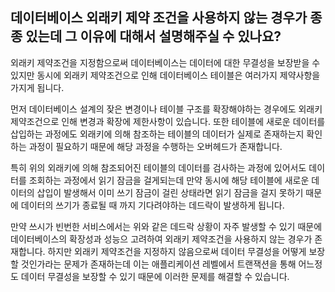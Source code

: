 ## 데이터베이스 외래키 제약 조건을 사용하지 않는 경우가 종종 있는데 그 이유에 대해서 설명해주실 수 있나요? 

외래키 제약조건을 지정함으로써 데이터베이스는 데이터에 대한 무결성을 보장받을 수 있지만 동시에 외래키 제약조건으로 인해 데이터베이스 테이블은 여러가지 제약사항을 가지게 됩니다.

먼저 데이터베이스 설계의 잦은 변경이나 테이블 구조를 확장해야하는 경우에도 외래키 제약조건으로 인해 변경과 확장에 제한사항이 있습니다. 또한 테이블에 새로운 데이터를 삽입하는 과정에도 외래키에 의해 참조하는 
테이블의 데이터가 실제로 존재하는지 확인하는 과정이 필요하기 때문에 해당 과정을 수행하는 오버헤드가 존재합니다.

특히 위의 외래키에 의해 참조되어진 테이블의 데이터를 검사하는 과정에 있어서도 데이터를 조회하는 과정에서 읽기 잠금을 걸게되는데 만약 동시에 해당 테이블에 새로운 데이터의 삽입이 발생해서 이미 쓰기 잠금이 걸린 상태라면
읽기 잠금을 걸지 못하기 때문에 데이터의 쓰기가 종료될 때 까지 기다려야하는 데드락이 발생하게 됩니다.

만약 쓰시가 빈번한 서비스에서는 위와 같은 데드락 상황이 자주 발생할 수 있기 때문에 데이터베이스의 확장성과 성능으 고려하여 외래키 제약조건을 사용하지 않는 경우가 존재합니다. 하지만 외래키 제약조건을 지정하지 않음으로써 데이터
무결성을 어떻게 보장할 것인가라는 문제가 존재하는데 이는 애플리케이션 레벨에서 트랜잭션을 통해 어느정도 데이터 무결성을 보장할 수 있기 때문에 이러한 문제를 해결할 수 있습니다.
